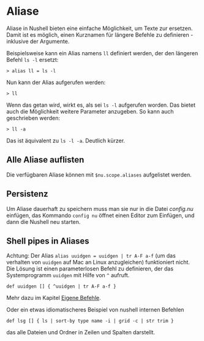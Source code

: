 # Aliase

Aliase in Nushell bieten eine einfache Möglichkeit, um Texte zur ersetzen. Damit ist es möglich, einen Kurznamen für längere Befehle zu definieren - inklusive der Argumente.

Beispielsweise kann ein Alias namens `ll` definiert werden, der den längeren Befehl `ls -l` ersetzt:

```
> alias ll = ls -l
```

Nun kann der Alias aufgerufen werden:

```
> ll
```

Wenn das getan wird, wirkt es, als sei `ls -l` aufgerufen worden. Das bietet auch die Möglichkeit weitere Parameter anzugeben. So kann auch geschrieben werden:

```
> ll -a
```

Das ist äquivalent zu `ls -l -a`. Deutlich kürzer.

## Alle Aliase auflisten

Die verfügbaren Aliase können mit `$nu.scope.aliases` aufgelistet werden.

## Persistenz

Um Aliase dauerhaft zu speichern muss man sie nur in die Datei _config.nu_ einfügen, das Kommando `config nu` öffnet einen Editor zum Einfügen, und dann die Nushell neu starten.

## Shell pipes in Aliases

Achtung: Der Alias `alias uuidgen = uuidgen | tr A-F a-f` (um das verhalten von `uuidgen` auf Mac an Linux anzugleichen) funktioniert nicht.
Die Lösung ist einen parameterlosen Befehl zu definieren, der das Systemprogramm `uuidgen`  mit Hilfe von `^` aufruft.

```
def uuidgen [] { ^uuidgen | tr A-F a-f }
```

Mehr dazu im Kapitel [Eigene Befehle](eigene_befehle.md).

Oder ein etwas idiomatischeres Beispiel von nushell internen Befehlen

```
def lsg [] { ls | sort-by type name -i | grid -c | str trim }
```

das alle Dateien und Ordner in Zeilen und Spalten darstellt.
